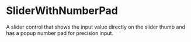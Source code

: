 SliderWithNumberPad
===================

A slider control that shows the input value directly on the slider thumb and has a popup number pad for precision input.
